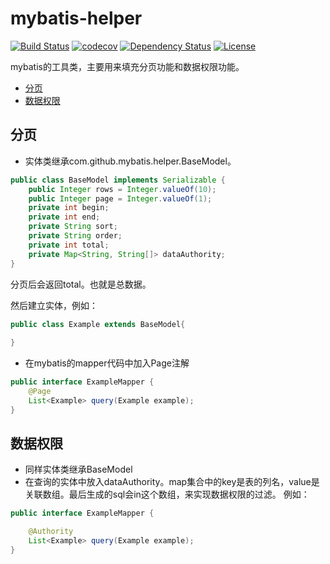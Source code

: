 # mybatis-helper

[![Build Status](http://img.shields.io/travis/WillTong/mybatis-helper.svg?branch=master)](http://img.shields.io/travis/WillTong/mybatis-helper.svg?branch=master)
[![codecov](https://codecov.io/github/WillTong/mybatis-helper/coverage.svg?branch=master)](https://codecov.io/github/WillTong/mybatis-helper?branch=master)
[![Dependency Status](https://img.shields.io/versioneye/d/WillTong/mybatis-helper.svg)](https://img.shields.io/versioneye/d/WillTong/mybatis-helper.svg)
[![License](https://img.shields.io/github/license/WillTong/mybatis-helper.svg)](LICENSE)

mybatis的工具类，主要用来填充分页功能和数据权限功能。

* [分页](#分页)
* [数据权限](#数据权限)

## 分页
- 实体类继承com.github.mybatis.helper.BaseModel。
```java
public class BaseModel implements Serializable {
    public Integer rows = Integer.valueOf(10);
    public Integer page = Integer.valueOf(1);
    private int begin;
    private int end;
    private String sort;
    private String order;
    private int total;
    private Map<String, String[]> dataAuthority;
}
```
分页后会返回total。也就是总数据。

然后建立实体，例如：
```java
public class Example extends BaseModel{
    
}
```
- 在mybatis的mapper代码中加入Page注解
```java
public interface ExampleMapper {
    @Page
    List<Example> query(Example example);
}
```
## 数据权限
- 同样实体类继承BaseModel
- 在查询的实体中放入dataAuthority。map集合中的key是表的列名，value是关联数组。最后生成的sql会in这个数组，来实现数据权限的过滤。
例如：
```java
public interface ExampleMapper {

    @Authority
    List<Example> query(Example example);
}
```
